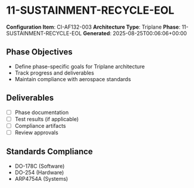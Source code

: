 # 11-SUSTAINMENT-RECYCLE-EOL

**Configuration Item**: CI-AF132-003
**Architecture Type**: Triplane
**Phase**: 11-SUSTAINMENT-RECYCLE-EOL
**Generated**: 2025-08-25T00:06:06+00:00

## Phase Objectives
- Define phase-specific goals for Triplane architecture
- Track progress and deliverables
- Maintain compliance with aerospace standards

## Deliverables
- [ ] Phase documentation
- [ ] Test results (if applicable)
- [ ] Compliance artifacts
- [ ] Review approvals

## Standards Compliance
- DO-178C (Software)
- DO-254 (Hardware)
- ARP4754A (Systems)
